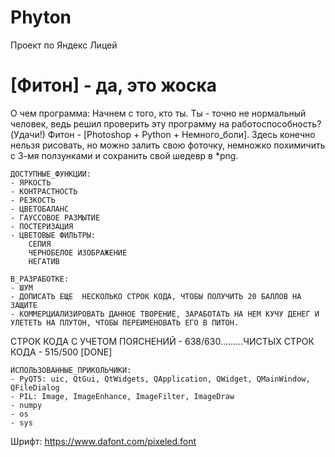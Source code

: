 # Phyton
Проект по Яндекс Лицей
# [Фитон] - да, это жоска

О чем программа:
    Начнем с того, кто ты. Ты - точно не нормальный человек, ведь решил проверить эту программу на работоспособность?(Удачи!)
Фитон - [Photoshop + Python + Немного_боли]. Здесь конечно нельзя рисовать, но можно залить свою фоточку, немножко похимичить с 3-мя ползунками и сохранить свой шедевр в *png.
    
    ДОСТУПНЫЕ_ФУНКЦИИ:
    - ЯРКОСТЬ
    - КОНТРАСТНОСТЬ
    - РЕЗКОСТЬ
    - ЦВЕТОБАЛАНС
    - ГАУССОВОЕ РАЗМЫТИЕ
    - ПОСТЕРИЗАЦИЯ
    - ЦВЕТОВЫЕ ФИЛЬТРЫ:
        СЕПИЯ
        ЧЕРНОБЕЛОЕ ИЗОБРАЖЕНИЕ
        НЕГАТИВ
    
    В_РАЗРАБОТКЕ:
    - ШУМ
    - ДОПИСАТЬ ЕЩЕ  НЕСКОЛЬКО СТРОК КОДА, ЧТОБЫ ПОЛУЧИТЬ 20 БАЛЛОВ НА ЗАЩИТЕ
    - КОММЕРЦИАЛИЗИРОВАТЬ ДАННОЕ ТВОРЕНИЕ, ЗАРАБОТАТЬ НА НЕМ КУЧУ ДЕНЕГ И УЛЕТЕТЬ НА ПЛУТОН, ЧТОБЫ ПЕРЕИМЕНОВАТЬ ЕГО В ПИТОН.

СТРОК КОДА С УЧЕТОМ ПОЯСНЕНИЙ - 638/630.........ЧИСТЫХ СТРОК КОДА - 515/500 [DONE]

    ИСПОЛЬЗОВАННЫЕ_ПРИКОЛЬЧИКИ:
    - PyQT5: uic, QtGui, QtWidgets, QApplication, QWidget, QMainWindow, QFileDialog
    - PIL: Image, ImageEnhance, ImageFilter, ImageDraw
    - numpy
    - os
    - sys
Шрифт: https://www.dafont.com/pixeled.font
